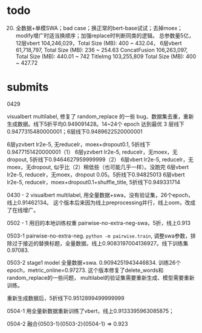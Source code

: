 # todo


20. 全数据+单模SWA；bad case；换正常的bert-base试试；去掉moex；modify增广时适当换顺序；加强replace时判断同类的逻辑。
总参数量5亿，
12层vbert 104,246,029，Total Size (MB): 400 ~ 432.04，
6层vbert 61,718,797, Total Size (MB): 236 ~ 254.63
ConcatFusion 106,263,097, Total Size (MB): 440.01 ~ 742
TitleImg 103,255,809  Total Size (MB): 400 ~ 427.72


# submits

0429

visualbert multilabel, 修复了 random_replace 的一些 bug、数据集去重，重新生成数据。线下5折平均0.949091428。14~24个 epoch 达到最优
3 层线下0.9477315480000001；6层线下0.9489622520000001

6层yzvbert lr2e-5, 无reducelr，moex+dropout0.1, 5折线下0.9477151420000001（1）
6层yzvbert lr2e-5, reducelr，无moex，无dropout, 5折线下0.9464627959999999（2）
6层vbert lr2e-5, reducelr，无moex，无dropout, 似乎比（2）稍低些（也可能几乎一样）。没跑完
6层vbert lr2e-5, reducelr，无moex，dropout 0.05。5折线下0.94825013
6层vbert lr2e-5, reducelr，moex+dropout0.1+shuffle_title, 5折线下0.949331714

0430 - 2
visualbert multilabel, 用全量数据+swa，没有验证集，26个epoch，线上0.91462134。
这个版本后来因为线上preprocessing并行，线上oom，改成了在线增广。

0502 - 1
用旧的本地训练权重 pairwise-no-extra-neg-swa，5折，线上0.913

0503-1
pairwise-no-extra-neg. `python -m pairwise.train`, 调整swa参数，排除过于接近的替换标题，全量数据。线上0.9083197004136927。线下训练集0.97083.

0503-2
stage1 model 全量数据+swa. 0.9094251943446834. 训练26个epoch，metric_online=0.97273. 这个版本修复了delete_words和random_replace的一些问题，
multilabel的验证集需要重新生成、模型需要重新训练。

重新生成数据后，5折线下0.9512899499999999

0504-1
用全量新数据重新训练了vbert，线上0.9133395963085875；

0504-2
融合{0503-1}{0503-2}{0504-1} => 0.923

